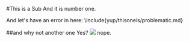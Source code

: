 #This is a Sub
And it is number one.

And let's have an error in here:
\include{yup/thisoneis/problematic.md}

##and why not another one
Yes? ![](imagenotthere/either.png) nope.
